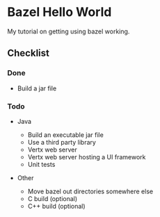 # Bazel Hello World

My tutorial on getting using bazel working. 

## Checklist

### Done

- Build a jar file

### Todo

- Java 
  - Build an executable jar file
  - Use a third party library 
  - Vertx web server
  - Vertx web server hosting a UI framework
  - Unit tests
 
- Other
  - Move bazel out directories somewhere else
  - C build (optional)
  - C++ build (optional)




